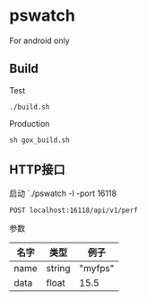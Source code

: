 # pswatch
For android only

## Build

Test

    ./build.sh

Production

    sh gox_build.sh

## HTTP接口

启动 `./pswatch -l -port 16118

```
POST localhost:16118/api/v1/perf
```

参数

名字 | 类型   | 例子
-----|--------|-----------
name | string | "myfps"
data | float  | 15.5
